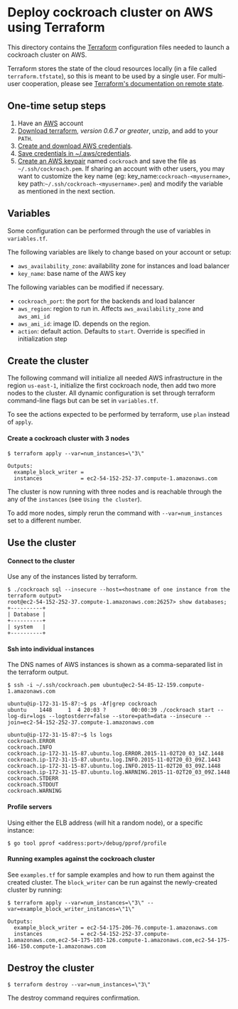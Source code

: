 # Deploy cockroach cluster on AWS using Terraform

This directory contains the [Terraform](https://terraform.io/) configuration
files needed to launch a cockroach cluster on AWS.

Terraform stores the state of the cloud resources locally (in a file called `terraform.tfstate`),
so this is meant to be used by a single user.
For multi-user cooperation, please see [Terraform's documentation on remote state](https://terraform.io/docs/state/remote.html).

## One-time setup steps
1. Have an [AWS](http://aws.amazon.com/) account
2. [Download terraform](https://terraform.io/downloads.html), *version 0.6.7 or greater*, unzip, and add to your `PATH`.
3. [Create and download AWS credentials](http://docs.aws.amazon.com/cli/latest/userguide/cli-chap-getting-set-up.html#cli-signup).
4. [Save credentials in ~/.aws/credentials](http://docs.aws.amazon.com/cli/latest/userguide/cli-chap-getting-started.html#cli-config-files).
5. [Create an AWS keypair](https://console.aws.amazon.com/ec2/v2/home?region=us-east-1#KeyPairs:sort=keyName) named `cockroach` and save the file as `~/.ssh/cockroach.pem`. If sharing an account with other users, you may want to customize the key name (eg: key_name:`cockroach-<myusername>`, key path:`~/.ssh/cockroach-<myusername>.pem`) and modify the variable as mentioned in the next section.

## Variables

Some configuration can be performed through the use of variables in `variables.tf`.

The following variables are likely to change based on your account or setup:
* `aws_availability_zone`: availability zone for instances and load balancer
* `key_name`: base name of the AWS key

The following variables can be modified if necessary.
* `cockroach_port`: the port for the backends and load balancer
* `aws_region`: region to run in. Affects `aws_availability_zone` and `aws_ami_id`
* `aws_ami_id`: image ID. depends on the region.
* `action`: default action. Defaults to `start`. Override is specified in initialization step

## Create the cluster

The following command will initialize all needed AWS infrastructure in the region `us-east-1`,
initialize the first cockroach node, then add two more nodes to the cluster.
All dynamic configuration is set through terraform command-line flags but can be set in `variables.tf`.

To see the actions expected to be performed by terraform, use `plan` instead of `apply`.

#### Create a cockroach cluster with 3 nodes

```
$ terraform apply --var=num_instances=\"3\"

Outputs:
  example_block_writer =
  instances            = ec2-54-152-252-37.compute-1.amazonaws.com
```

The cluster is now running with three nodes and is reachable through the any of the `instances` (see `Using the cluster`).

To add more nodes, simply rerun the command with `--var=num_instances` set to a different number.

## Use the cluster

#### Connect to the cluster

Use any of the instances listed by terraform.

```
$ ./cockroach sql --insecure --host=<hostname of one instance from the terraform output>
root@ec2-54-152-252-37.compute-1.amazonaws.com:26257> show databases;
+----------+
| Database |
+----------+
| system   |
+----------+
```

#### Ssh into individual instances

The DNS names of AWS instances is shown as a comma-separated list in the terraform output.

```
$ ssh -i ~/.ssh/cockroach.pem ubuntu@ec2-54-85-12-159.compute-1.amazonaws.com

ubuntu@ip-172-31-15-87:~$ ps -Af|grep cockroach
ubuntu    1448     1  4 20:03 ?        00:00:39 ./cockroach start --log-dir=logs --logtostderr=false --store=path=data --insecure --join=ec2-54-152-252-37.compute-1.amazonaws.com

ubuntu@ip-172-31-15-87:~$ ls logs
cockroach.ERROR
cockroach.INFO
cockroach.ip-172-31-15-87.ubuntu.log.ERROR.2015-11-02T20_03_14Z.1448
cockroach.ip-172-31-15-87.ubuntu.log.INFO.2015-11-02T20_03_09Z.1443
cockroach.ip-172-31-15-87.ubuntu.log.INFO.2015-11-02T20_03_09Z.1448
cockroach.ip-172-31-15-87.ubuntu.log.WARNING.2015-11-02T20_03_09Z.1448
cockroach.STDERR
cockroach.STDOUT
cockroach.WARNING

```

#### Profile servers

Using either the ELB address (will hit a random node), or a specific instance:
```
$ go tool pprof <address:port>/debug/pprof/profile
```

#### Running examples against the cockroach cluster

See `examples.tf` for sample examples and how to run them against the created cluster.
The `block_writer` can be run against the newly-created cluster by running:
```
$ terraform apply --var=num_instances=\"3\" --var=example_block_writer_instances=\"1\"

Outputs:
  example_block_writer = ec2-54-175-206-76.compute-1.amazonaws.com
  instances            = ec2-54-152-252-37.compute-1.amazonaws.com,ec2-54-175-103-126.compute-1.amazonaws.com,ec2-54-175-166-150.compute-1.amazonaws.com
```

## Destroy the cluster

```
$ terraform destroy --var=num_instances=\"3\"
```

The destroy command requires confirmation.
